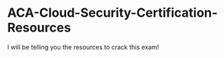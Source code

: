 # ACA-Cloud-Security-Certification-Resources

I will be telling you the resources to crack this exam!

